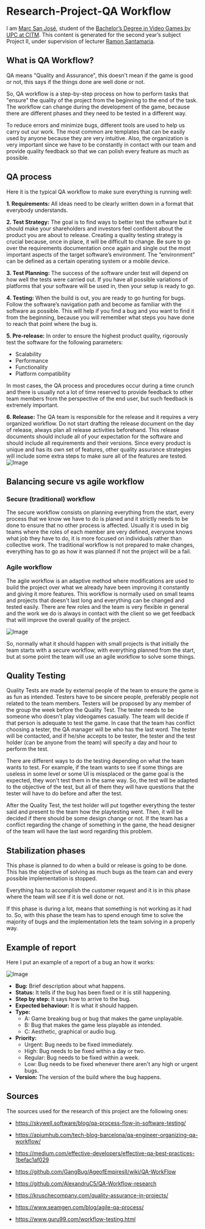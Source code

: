 # Research-Project-QA Workflow

I am [Marc San José](https://linkedin.com/in/marc-san-josé-martínez-6239361a3), student of the [Bachelor’s Degree in Video Games by UPC at CITM](https://www.citm.upc.edu/ing/estudis/graus-videojocs/). This content is generated for the second year’s subject Project II, under supervision of lecturer [Ramon Santamaria](https://www.linkedin.com/in/raysan/).

## What is QA Workflow?

QA means "Quality and Assurance", this doesn't mean if the game is good or not, this says if the things done are well done or not.

So, QA workflow is a step-by-step process on how to perform tasks that "ensure" the quality of the project from the beginning to the end of the task. The workflow can change during the development of the game, because there are different phases and they need to be tested in a different way. 

To reduce errors and minimize bugs, different tools are used to help us carry out our work. The most common are templates that can be easily used by anyone because they are very intuitive. Also, the organization is very important since we have to be constantly in contact with our team and provide quality feedback so that we can polish every feature as much as possible.

## QA process

Here it is the typical QA workflow to make sure everything is running well:

  **1. Requirements:** All ideas need to be clearly written down in a format that everybody understands.

  **2. Test Strategy:** The goal is to find ways to better test the software but it should make your shareholders and investors feel confident about the product you are about to release. Creating a quality testing strategy is crucial because, once in place, it will be difficult to change. Be sure to go over the requirements documentation once again and single out the most important aspects of the target software’s environment. The “environment” can be defined as a certain operating system or a mobile device.

  **3. Test Planning:** The success of the software under test will depend on how well the tests were carried out. If you have all possible variations of platforms that your software will be used in, then your setup is ready to go.

  **4. Testing:** When the build is out, you are ready to go hunting for bugs. Follow the software’s navigation path and become as familiar with the software as possible. This will help if you find a bug and you want to find it from the beginning, because you will remember what steps you have done to reach that point where the bug is.

  **5. Pre-release:** In order to ensure the highest product quality, rigorously test the software for the following parameters:  
  + Scalability 
  + Performance 
  + Functionality 
  + Platform compatibility 

In most cases, the QA process and procedures occur during a time crunch and there is usually not a lot of time reserved to provide feedback to other team members from the perspective of the end user, but such feedback is extremely important.

  **6. Release:** The QA team is responsible for the release and it requires a very organized workflow. Do not start drafting the release document on the day of release, always plan all release activities beforehand. This release documents should include all of your expectation for the software and should include all requirements and their versions. Since every product is unique and has its own set of features, other quality assurance strategies will include some extra steps to make sure all of the features are tested.  
![Image](https://github.com/marcsjm19/Research-Project-QA_Workflow/blob/master/docs/QA_Plan.jpg)

## Balancing secure vs agile workflow

### Secure (traditional) workflow

The secure workflow consists on planning everything from the start, every process that we know we have to do is planed and it strictly needs to be done to ensure that no other process is affected. Usually it is used in big teams where the roles of each member are very defined, everyone knows what job they have to do, it is more focused on individuals rather than collective work. The traditional workflow is not prepared to make changes, everything has to go as how it was planned if not the project will be a fail.

### Agile workflow

The agile workflow is an adaptive method where modifications are used to build the project over what we already have been improving it constantly and giving it more features. This workflow is normally used on small teams and projects that doesn't last long and everything can be changed and tested easily. There are few roles and the team is very flexible in general and the work we do is always in contact with the client so we get feedback that will improve the overall quality of the project.

![Image](https://github.com/marcsjm19/Research-Project-QA_Workflow/blob/master/docs/agile%20workflow.jpeg)

So, normally what it should happen with small projects is that initially the team starts with a secure workflow, with everything planned from the start, but at some point the team will use an agile workflow to solve some things.

## Quality Testing

Quality Tests are made by external people of the team to ensure the game is as fun as intended. Testers have to be sincere people, preferably people not related to the team members. Testers will be proposed by any member of the group the week before the Quality Test. The tester needs to be someone who doesn't play videogames casually. The team will decide if that person is adequate to test the game. In case that the team has conflict choosing a tester, the QA manager will be who has the last word. The tester will be contacted, and if he/she accepts to be tester, the tester and the test holder (can be anyone from the team) will specify a day and hour to perform the test. 

There are different ways to do the testing depending on what the team wants to test. For example, if the team wants to see if some things are useless in some level or some UI is missplaced or the game goal is the expected, they won't test them in the same way. So, the test will be adapted to the objective of the test, but all of them they will have questions that the tester will have to do before and after the test. 

After the Quality Test, the test holder will put together everything the tester said and present to the team how the playtesting went. Then, it will be decided if there should be some design change or not. If the team has a conflict regarding the change of something in the game, the head designer of the team will have the last word regarding this problem.

## Stabilization phases

This phase is planned to do when a build or release is going to be done. This has the objective of solving as much bugs as the team can and every possible implementation is stopped.

Everything has to accomplish the customer request and it is in this phase where the team will see if it is well done or not.

If this phase is during a lot, means that something is not working as it had to. So, with this phase the team has to spend enough time to solve the majority of bugs and the implementation lets the team solving in a properly way.


## Example of report

Here I put an example of a report of a bug an how it works:

![Image](https://github.com/marcsjm19/Research-Project-QA_Workflow/blob/master/docs/example%20report.png)

+ **Bug:** Brief description about what happens.
+ **Status:** It tells if the bug has been fixed or it is still happening.
+ **Step by step:** It says how to arrive to the bug.
+ **Expected behaviour:** It is what it should happen.
+ **Type:**
  - A: Game breaking bug or bug that makes the game unplayable.
  - B: Bug that makes the game less playable as intended.
  - C: Aesthetic, graphical or audio bug.
+ **Priority:**
  - Urgent: Bug needs to be fixed immediately.
  - High: Bug needs to be fixed within a day or two. 
  - Regular: Bug needs to be fixed within a week.
  - Low: Bug needs to be fixed whenever there aren't any high or urgent bugs.
+ **Version:** The version of the build where the bug happens.


## Sources

The sources used for the research of this project are the following ones:

+ https://skywell.software/blog/qa-process-flow-in-software-testing/

+ https://apiumhub.com/tech-blog-barcelona/qa-engineer-organizing-qa-workflow/

+ https://medium.com/effective-developers/effective-qa-best-practices-1befac1af029

+ https://github.com/GangBug/AgeofEmpiresII/wiki/QA-WorkFlow

+ https://github.com/AlexandruC5/QA-Workflow-research

+ https://kruschecompany.com/quality-assurance-in-projects/

+ https://www.seamgen.com/blog/agile-qa-process/

+ https://www.guru99.com/workflow-testing.html

